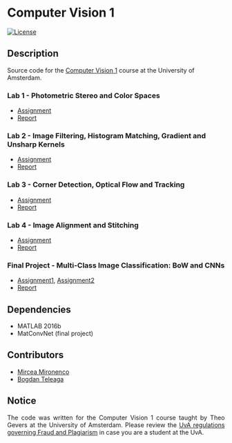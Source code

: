 # Computer Vision 1

[![License](http://img.shields.io/:license-mit-blue.svg)](LICENSE)

## Description

Source code for the [Computer Vision 1](http://coursecatalogue.uva.nl/xmlpages/page/2016-2017-en/search-course/course/27164) course at the University of Amsterdam.

### Lab 1 - Photometric Stereo and Color Spaces
- [Assignment](lab_1/assignment_1.pdf)
- [Report](lab_1/report.pdf)

### Lab 2 - Image Filtering, Histogram Matching, Gradient and Unsharp Kernels
- [Assignment](lab_2/assignment_2.pdf)
- [Report](lab_2/report.pdf)

### Lab 3 - Corner Detection, Optical Flow and Tracking
- [Assignment](lab_3/assignment3.pdf)
- [Report](lab_3/report.pdf)

### Lab 4 - Image Alignment and Stitching
- [Assignment](lab_4/assignment4.pdf)
- [Report](lab_4/report.pdf)

### Final Project - Multi-Class Image Classification: BoW and CNNs
- [Assignment1](final_project/FinalProject_part1.pdf), [Assignment2](final_project/FinalProject_part2.pdf)
- [Report](final_project/report.pdf)

## Dependencies
- MATLAB 2016b
- MatConvNet (final project)

## Contributors

- [Mircea Mironenco](https://github.com/danakianfar)
- [Bogdan Teleaga](https://github.com/bogdanteleaga)

## Notice

<p align="justify">
The code was written for the Computer Vision 1 course taught by Theo Gevers at the University of Amsterdam. Please review the <a href="http://student.uva.nl/en/content/az/plagiarism-and-fraud/plagiarism-and-fraud.html">UvA regulations governing Fraud and Plagiarism</a> in case you are a student at the UvA.
</p>
